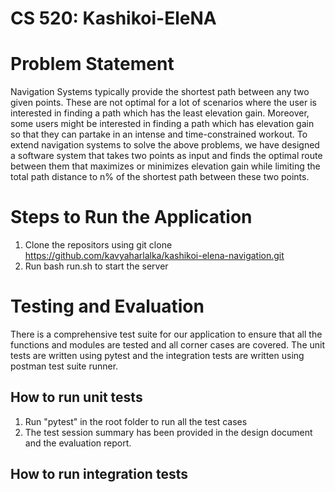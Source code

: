# CS 520: Kashikoi-EleNA

# Problem Statement

Navigation Systems typically provide the shortest path between any two given points. These are not optimal for a lot of scenarios where the user is interested in finding a path which has the least elevation gain. Moreover, some users might be interested in finding a path which has elevation gain so that they can partake in an intense and time-constrained workout. To extend navigation systems to solve the above problems, we have designed a software system that takes two points as input and finds the optimal route between them that maximizes or minimizes elevation gain while limiting the total path distance to n% of the shortest path between these two points.

# Steps to Run the Application

1. Clone the repositors using git clone https://github.com/kavyaharlalka/kashikoi-elena-navigation.git
2. Run bash run.sh to start the server

# Testing and Evaluation

There is a comprehensive test suite for our application to ensure that all the functions and modules are tested and all corner cases are covered. The unit tests are written using pytest and the integration tests are written using postman test suite runner.

## How to run unit tests

1. Run "pytest" in the root folder to run all the test cases
2. The test session summary has been provided in the design document and the evaluation report.

## How to run integration tests
